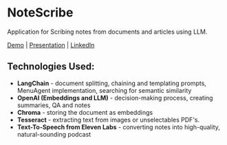 # NoteScribe

Application for Scribing notes from documents and articles using LLM.

[Demo](https://colab.research.google.com/drive/1js0T3k1t7vaywNwZQbHtBaEoyxLYsKGd#scrollTo=w4Uu2He990gK) |
[Presentation](https://www.canva.com/design/DAFjQksiFYw/_fVEnnzGdOQkRvKeTj4Jdw/edit?utm_content=DAFjQksiFYw&utm_campaign=designshare&utm_medium=link2&utm_source=sharebutton) |
[LinkedIn](https://www.linkedin.com/posts/bards-ai_hackathon-university-innovation-activity-7065281878542475264-Y_Ce?utm_source=share&utm_medium=member_desktop)

## Technologies Used:
- **LangChain** - document splitting, chaining and templating prompts, MenuAgent implementation, searching for semantic similarity 
- **OpenAI (Embeddings and LLM)** - decision-making process, creating summaries, QA and notes
- **Chroma** - storing the document as embeddings
- **Tesseract** - extracting text from images or unselectables PDF's.
- **Text-To-Speech from Eleven Labs** - converting notes into high-quality, natural-sounding podcast
